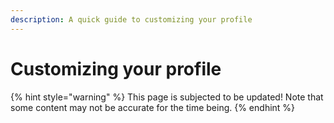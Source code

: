 ```yaml
---
description: A quick guide to customizing your profile
---
```


# Customizing your profile

{% hint style="warning" %}
This page is subjected to be updated! Note that some content may not be accurate for the time being.
{% endhint %}
